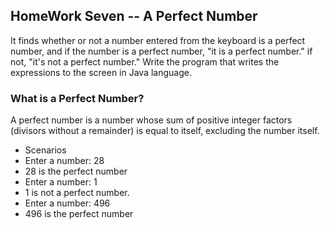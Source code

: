 ## HomeWork Seven -- A Perfect Number
It finds whether or not a number entered from the keyboard is a perfect number, and if the number is a perfect number, "it is a perfect number." if not, "it's not a perfect number." Write the program that writes the expressions to the screen in Java language.

### What is a Perfect Number?
A perfect number is a number whose sum of positive integer factors (divisors without a remainder) is equal to itself, excluding the number itself.

- Scenarios
- Enter a number: 28
- 28 is the perfect number
- Enter a number: 1
- 1 is not a perfect number.
- Enter a number: 496
- 496 is the perfect number
